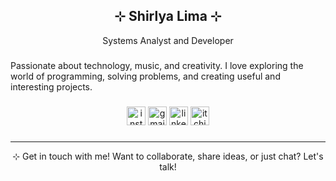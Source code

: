 <h2 align="center">⊹ Shirlya Lima ⊹</h2>

<p align="center">Systems Analyst and Developer </p> 

###
Passionate about technology, music, and creativity. I love exploring the world of programming, solving problems, and creating useful and interesting projects.

###
<div align="center">
  <a href="https://www.instagram.com/shirlya.lima/"><img src="https://img.shields.io/static/v1?message=Instagram&logo=instagram&label=&color=E4405F&logoColor=white&labelColor=&style=for-the-badge" height="30" alt="instagram logo"></a>
  <a href="mailto:shirlyalima.dev@gmail.com"><img src="https://img.shields.io/static/v1?message=Gmail&logo=gmail&label=&color=D14836&logoColor=white&labelColor=&style=for-the-badge" height="30" alt="gmail logo"></a>
  <a href="https://www.linkedin.com/in/shirlya"><img src="https://img.shields.io/static/v1?message=LinkedIn&logo=linkedin&label=&color=0077B5&logoColor=white&labelColor=&style=for-the-badge" height="30" alt="linkedin logo"></a>
  <a href="https://sldevmc.itch.io/"><img src="https://img.shields.io/static/v1?message=Play%20on%20Itch.io&logo=itch.io&label=&color=fa5c5c&logoColor=white&labelColor=&style=for-the-badge" height="30" alt="itchio logo"></a>
</div>

###
---
<div align="center">
⊹ Get in touch with me!
Want to collaborate, share ideas, or just chat? Let's talk!
</div>
